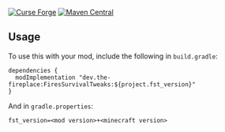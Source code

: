 [![Curse Forge](http://cf.way2muchnoise.eu/short_232464_downloads.svg)](https://minecraft.curseforge.com/projects/fires-survival-tweaks) [![Maven Central](https://maven-badges.herokuapp.com/maven-central/dev.the-fireplace/Fires-Survival-Tweaks/badge.png)](https://maven-badges.herokuapp.com/maven-central/dev.the-fireplace/Fires-Survival-Tweaks)

## Usage
To use this with your mod, include the following in `build.gradle`:
```
dependencies {
  modImplementation "dev.the-fireplace:FiresSurvivalTweaks:${project.fst_version}"
}
```
And in `gradle.properties`:
```
fst_version=<mod version>+<minecraft version>
```